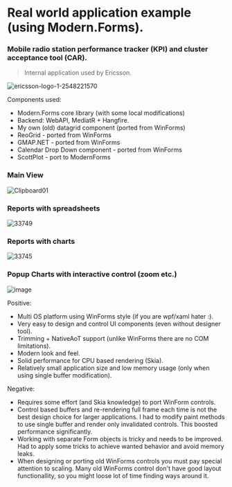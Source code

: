 # Real world application example (using Modern.Forms).

### Mobile radio station performance tracker (KPI) and cluster acceptance tool (CAR). 
> Internal application used by Ericsson. 

![ericsson-logo-1-2548221570](https://github.com/dax-leo/Modern.Forms.Showcases/assets/70173560/77f7951f-7010-4754-b5a0-ff1bbcf13d21)

Components used: 
- Modern.Forms core library (with some local modifications)
- Backend: WebAPI, MediatR + Hangfire.
- My own (old) datagrid component (ported from WinForms)
- ReoGrid - ported from WinForms
- GMAP.NET - ported from WinForms
- Calendar Drop Down component - ported from WinForms
- ScottPlot - port to ModernForms

### Main View
![Clipboard01](https://github.com/dax-leo/Modern.Forms.Showcases/assets/70173560/14b1e961-7521-4501-be36-e2c0603ce6b1)

### Reports with spreadsheets
![33749](https://github.com/dax-leo/Modern.Forms.Showcases/assets/70173560/bfe7491f-c30e-435e-9ca1-c5987cec8dae)

### Reports with charts
![33745](https://github.com/dax-leo/Modern.Forms.Showcases/assets/70173560/ca87e24e-0f7e-4183-9345-ad58f2b214f6)

### Popup Charts with interactive control (zoom etc.)
![image](https://github.com/dax-leo/Modern.Forms.Showcases/assets/70173560/51200903-7741-4c7f-a4da-071f0ece3582)

Positive:
- Multi OS platform using WinForms style (if you are wpf/xaml hater :).
- Very easy to design and control UI components (even without designer tool).
- Trimming + NativeAoT support (unlike WinForms there are no COM limitations).
- Modern look and feel.
- Solid performance for CPU based rendering (Skia).
- Relatively small application size and low memory usage (only when using single buffer modification).

Negative:
- Requires some effort (and Skia knowledge) to port WinForm controls.
- Control based buffers and re-rendering full frame each time is not the best design choice for larger applications. I had to modify paint methods to use single buffer and render only invalidated controls. This boosted performance significantly.
- Working with separate Form objects is tricky and needs to be improved. Had to apply some tricks to achieve wanted behavior and avoid memory leaks.
- When designing or porting old WinForms controls you must pay special attention to scaling. Many old WinForms control don't have good layout functionallity, so you might loose lot of time finding ways around it.
